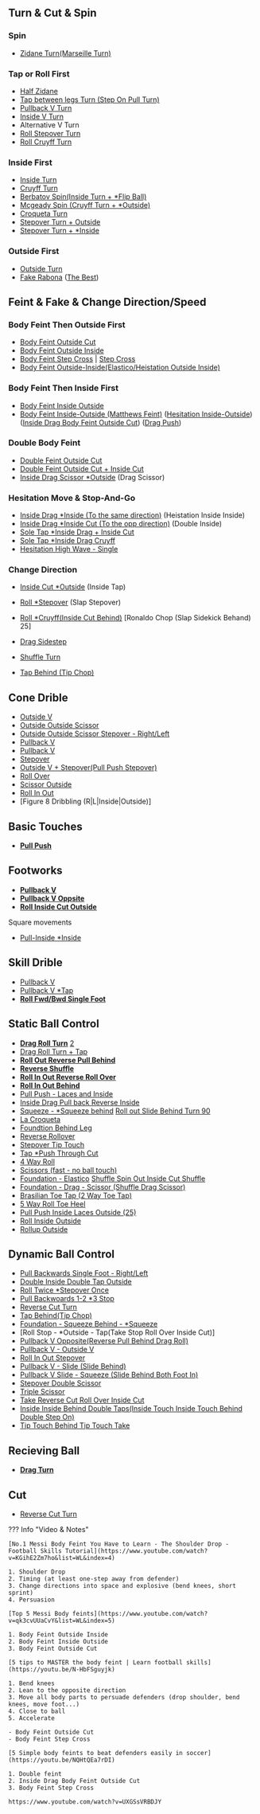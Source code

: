 
## Turn & Cut & Spin

### Spin

- [Zidane Turn(Marseille Turn)](https://www.youtube.com/watch?v=3IpA1P1gB9k)

### Tap or Roll First


- [Half Zidane](https://youtu.be/Yqt1RngJlXE)
- [Tap between legs Turn (Step On Pull Turn)](https://youtu.be/36T9P1f3MgY)
- [Pullback V Turn](https://youtu.be/Kq8yGgtKwfI?si=BAYV_rIkWcaTIgpO&t=96)
- [Inside V Turn](https://youtu.be/Kq8yGgtKwfI?si=kRaPATcnQn3NTw07&t=119)
- Alternative V Turn
- [Roll Stepover Turn](https://youtu.be/Kq8yGgtKwfI?si=8r0ym8H90_KRfLfI&t=212)
- [Roll Cruyff Turn](https://youtu.be/Kq8yGgtKwfI?si=E1p3VCN0JohMcbp4&t=238)


### Inside First

- [Inside Turn](https://youtu.be/Kq8yGgtKwfI?si=J8Q_eApMLHe7kmgj&t=29)
- [Cruyff Turn](https://youtu.be/Kq8yGgtKwfI?si=YnXM6BXkUPtXwrMd&t=71)
- [Berbatov Spin(Inside Turn + *Flip Ball)](https://youtu.be/L8taGwfp2sU?si=-vfTrtbeVuV6j6T_&t=63)
- [Mcgeady Spin (Cruyff Turn + *Outside)](https://youtu.be/L8taGwfp2sU?si=64jMMdm8SCW-l2Jk&t=37)
- [Croqueta Turn](https://youtu.be/Kq8yGgtKwfI?si=pw75vK-gw9XBKuGM&t=151)
- [Stepover Turn + Outside](https://youtu.be/Kq8yGgtKwfI?si=TxNQyidFepPl4YRb&t=190)
- [Stepover Turn + *Inside](https://youtu.be/Vi0sbGEXNvQ?si=uRp2SCBLvey3aGOY&t=423)

### Outside First

- [Outside Turn](https://youtu.be/Kq8yGgtKwfI?si=erw7e0aPTg2xpXeQ&t=51)
- [Fake Rabona](https://youtu.be/JKipMJfaf6E?si=ZBrJi0hPS0VzdGOg&t=348) ([The Best](https://youtu.be/E2LzGfgAK5s?si=RKLmK8M-fv1NMPQI&t=269))

## Feint & Fake & Change Direction/Speed

### Body Feint Then Outside First

- [Body Feint Outside Cut](https://youtu.be/qk3cvUUaCvY?t=303)
- [Body Feint Outside Inside](https://youtu.be/qk3cvUUaCvY?t=112)
- [Body Feint Step Cross](https://youtu.be/N-HbFSguyjk?t=241) | [Step Cross](https://youtu.be/NQHtQEa7rDI?t=358)
- [Body Feint Outside-Inside(Elastico/Heistation Outside Inside)](https://youtu.be/H5_2WD1TGf4?t=501)


### Body Feint Then Inside First

- [Body Feint Inside Outside](https://youtu.be/qk3cvUUaCvY?t=216)
- [Body Feint Inside-Outside (Matthews Feint)](https://www.youtube.com/watch?v=LwCZH1eYr9A) ([Hesitation Inside-Outside](https://youtu.be/H5_2WD1TGf4?t=564)) ([Inside Drag Body Feint Outside Cut](https://youtu.be/NQHtQEa7rDI?t=324)) ([Drag Push](https://youtu.be/vYUgpgYuRXs))

### Double Body Feint 

- [Double Feint Outside Cut](https://youtu.be/NQHtQEa7rDI?t=150)
- [Double Feint Outside Cut + Inside Cut](https://youtu.be/Vi0sbGEXNvQ?si=uRp2SCBLvey3aGOY&t=423)
- [Inside Drag Scissor *Outside](https://youtu.be/H5_2WD1TGf4?t=587) (Drag Scissor)

### Hesitation Move & Stop-And-Go

- [Inside Drag *Inside (To the same direction)](https://youtu.be/H5_2WD1TGf4?t=476) (Heistation Inside Inside)
- [Inside Drag *Inside Cut (To the opp direction)](https://youtu.be/QivWgoV-NIQ?si=rtI1CgU2m_8ulsl3) (Double Inside)
- [Sole Tap *Inside Drag + Inside Cut ](https://youtu.be/E2LzGfgAK5s?t=196)
- [Sole Tap *Inside Drag Cruyff](https://youtu.be/E2LzGfgAK5s?t=219)
- [Hesitation High Wave - Single](https://youtu.be/H5_2WD1TGf4?t=518)

### Change Direction

- [Inside Cut *Outside](https://youtu.be/tfmChO6hm58) (Inside Tap)
- [Roll *Stepover](https://youtu.be/yQcJKyfnwhY?si=zYtu0KWj73CnuA06) (Slap Stepover)
- [Roll *Cruyff(Inside Cut Behind)](https://youtu.be/azD0dn4C3i8) [Ronaldo Chop (Slap Sidekick Behand) 25]

- [Drag Sidestep](https://youtu.be/Z_Kel0wIj2M)
- [Shuffle Turn](https://youtu.be/JXYH3TLPFRc)
- [Tap Behind (Tip Chop)](https://youtu.be/3KboIvTMSXI)





## Cone Drible

- [Outside V](https://youtu.be/-QL_0zsAFI8?si=6_pDxzxwP_R8gZ7Z)
- [Outside Outside Scissor](https://youtu.be/ogqSu21oO04?si=Jony3ZR5XFjkAfwr)
- [Outside Outside Scissor Stepover - Right/Left](https://youtu.be/rzi5nlMc-DQ)
- [Pullback V](https://youtu.be/5KSEy6KF4oo)
- [Pullback V](https://youtu.be/mHDuZoquT9Y)
- [Stepover](https://youtu.be/fykWsVFsoeA)
- [Outside V + Stepover(Pull Push Stepover)](https://youtu.be/azD0dn4C3i8)
- [Roll Over](https://youtu.be/J_Z91zhASDc)
- [Scissor Outside](https://youtu.be/AlTa7bmO8WM)
- [Roll In Out](https://youtu.be/5Zr3LmsIueI)
- [Figure 8 Dribbling (R|L|Inside|Outside)]

## Basic Touches

- [**Pull Push**](https://youtu.be/AObogXh1HnI?si=ldAMJuHD3r3L43YB)

## Footworks

- [**Pullback V**](https://youtu.be/x0FUDnf-6Ro?si=c7hX-0JM6uwO_Yp_)
- [**Pullback V Oppsite**](https://youtu.be/AqXKTlUq54Y?si=gBgeQ8mNBo13Fz8t)
- [**Roll Inside Cut Outside**](https://youtu.be/g7v3Y2igDMk?si=Vu0HqmGeadaBMchW)

Square movements

- [Pull-Inside *Inside](https://youtu.be/jpdPCWOmCP8)

## Skill Drible

- [Pullback V](https://youtu.be/7W0YCX8R5_4?si=4LS73Kz-bl07ezTc)
- [Pullback V *Tap](https://youtu.be/jpdPCWOmCP8)
- [**Roll Fwd/Bwd Single Foot**](https://youtu.be/FZu3huesz_8?si=0qBJieS2MtODl89K&t=1)

## Static Ball Control

- [**Drag Roll Turn**](https://youtu.be/sQhJZnoMb6A?si=qxnniSNDV4nvXxKr) [2](https://youtu.be/sQhJZnoMb6A)
- [Drag Roll Turn + Tap](https://youtu.be/3KboIvTMSXI)
- [**Roll Out Reverse Pull Behind**](https://youtu.be/sdOL79t9m40?si=BNkpRUVkCOOUJZOr)
- [**Reverse Shuffle**](https://youtu.be/m6RKLSUpOQ0?si=ZD9H__vBhWp38Eys)
- [**Roll In Out Reverse Roll Over**](https://youtu.be/tf4fz-UimUI?si=PTazPrkD6l2_EDNc)
- [**Roll In Out Behind**](https://youtu.be/H44DIQMOSgQ)
- [Pull Push - Laces and Inside](https://youtu.be/Yqt1RngJlXE)
- [Inside Drag Pull back Reverse Inside](https://youtu.be/jpdPCWOmCP8)
- [Squeeze - *Squeeze behind](https://youtu.be/TOOib9VaDA0) [Roll out Slide Behind Turn 90](https://youtu.be/azD0dn4C3i8)
- [La Croqueta](https://youtu.be/xyzhRoPRuhg)
- [Foundtion Behind Leg](https://youtu.be/XDY1wJKRihI)
- [Reverse Rollover](https://youtu.be/SY0GP3-ILKc)
- [Stepover Tip Touch](https://youtu.be/jd6HVJnw0wc)
- [Tap *Push Through Cut](https://youtu.be/MVGhEtoMLEU)
- [4 Way Roll](https://youtu.be/1xBWudhtqfU)
- [Scissors (fast - no ball touch)](https://youtu.be/HAKqtJhr-tE)
- [Foundation - Elastico](https://youtu.be/uBrZ8W8eDHY) [Shuffle Spin Out Inside Cut Shuffle](https://youtu.be/azD0dn4C3i8)
- [Foundation - Drag - Scissor (Shuffle Drag Scissor)](https://youtu.be/uBrZ8W8eDHY)
- [Brasilian Toe Tap (2 Way Toe Tap)](https://youtu.be/Hrq3YYBD3C0)
- [5 Way Roll Toe Heel](https://youtu.be/Hrq3YYBD3C0)
- [Pull Push Inside Laces Outside (25)](https://youtu.be/crW_ZmNtbg0)
- [Roll Inside Outside](https://youtu.be/OS73VxikCfQ)
- [Rollup Outside](https://youtu.be/y7xXjwMgK5E)


## Dynamic Ball Control

- [Pull Backwards Single Foot - Right/Left](https://youtu.be/rzi5nlMc-DQ)
- [Double Inside Double Tap Outside](https://youtu.be/mRT7TDMypfo)
- [Roll Twice *Stepover Once](https://youtu.be/jpdPCWOmCP8)
- [Pull Backwoards 1-2 *3 Stop](https://youtu.be/nJqDiRR0L7Y)
- [Reverse Cut Turn](https://youtu.be/_vonk_qLlKU)
- [Tap Behind(Tip Chop)](https://youtu.be/wXR-cmHnqGM)
- [Foundation - Squeeze Behind - *Squeeze](https://youtu.be/MW8QS3IVyyE)
- [Roll Stop - *Outside - Tap(Take Stop Roll Over Inside Cut)]
- [Pullback V Opposite(Reverse Pull Behind Drag Roll)](https://youtu.be/3KboIvTMSXI)
- [Pullback V - Outside V](https://youtu.be/HAKqtJhr-tE)
- [Roll In Out Stepover](https://youtu.be/0sJTJYv_YLQ)
- [Pullback V - Slide (Slide Behind)](https://youtu.be/0sJTJYv_YLQ)
- [Pullback V Slide - Squeeze (Slide Behind Both Foot In)](https://youtu.be/0sJTJYv_YLQ)
- [Stepover Double Scissor](https://youtu.be/azD0dn4C3i8)
- [Triple Scissor](https://youtu.be/azD0dn4C3i8)
- [Take Reverse Cut Roll Over Inside Cut](https://youtu.be/Z_Kel0wIj2M)
- [Inside Inside Behind Double Taps(Inside Touch Inside Touch Behind Double Step On)](https://youtu.be/Cmt4Jdr0b-s)
- [Tip Touch Behind Tip Touch Take](https://youtu.be/-6jhBKriIGQ)


## Recieving Ball

- [**Drag Turn**](https://youtu.be/SJAQj25EVyI?si=u0Zn3eVFc3557Qyx)


## Cut

- [Reverse Cut Turn](https://youtu.be/Z_Kel0wIj2M)


??? Info "Video & Notes"

    [No.1 Messi Body Feint You Have to Learn - The Shoulder Drop - Football Skills Tutorial](https://www.youtube.com/watch?v=KGihE2Zm7ho&list=WL&index=4)

    1. Shoulder Drop
    2. Timing (at least one-step away from defender)
    3. Change directions into space and explosive (bend knees, short sprint)
    4. Persuasion

    [Top 5 Messi Body feints](https://www.youtube.com/watch?v=qk3cvUUaCvY&list=WL&index=5)

    1. Body Feint Outside Inside
    2. Body Feint Inside Outside
    3. Body Feint Outside Cut

    [5 tips to MASTER the body feint | Learn football skills](https://youtu.be/N-HbFSguyjk)

    1. Bend knees
    2. Lean to the opposite direction
    3. Move all body parts to persuade defenders (drop shoulder, bend knees, move foot...)
    4. Close to ball
    5. Accelerate

    - Body Feint Outside Cut
    - Body Feint Step Cross

    [5 Simple body feints to beat defenders easily in soccer](https://youtu.be/NQHtQEa7rDI)

    1. Double feint
    2. Inside Drag Body Feint Outside Cut
    3. Body Feint Step Cross

    https://www.youtube.com/watch?v=UXGSsVRBDJY